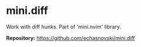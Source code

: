 # mini.diff

Work with diff hunks. Part of 'mini.nvim' library.

**Repository:** <https://github.com/echasnovski/mini.diff>
